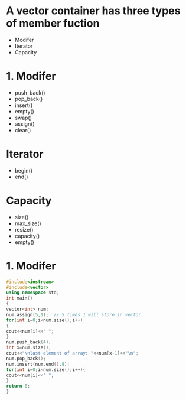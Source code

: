 # A vector container has three types of member fuction
- Modifer
- Iterator
- Capacity


# 1. Modifer
- push_back()
- pop_back()
- insert()
- empty()
- swap()
- assign()
- clear()

# Iterator
- begin()
- end()

# Capacity
- size()
- max_size()
- resize()
- capacity()
- empty()

# 1. Modifer
```cpp
#include<iostream>
#include<vector>
using namespace std;
int main()
{
vector<int> num;
num.assign(5,1);  // 5 times 1 will store in vector
for(int i=0;i<num.size();i++)
{
cout<<num[i]<<" "; 
}
num.push_back(4);
int x=num.size();
cout<<"\nlast element of array: "<<num[x-1]<<"\n";
num.pop_back();
num.insert(num.end(),8);
for(int i=0;i<num.size();i++){
cout<<num[i]<<" ";
}
return 0;
}



```
